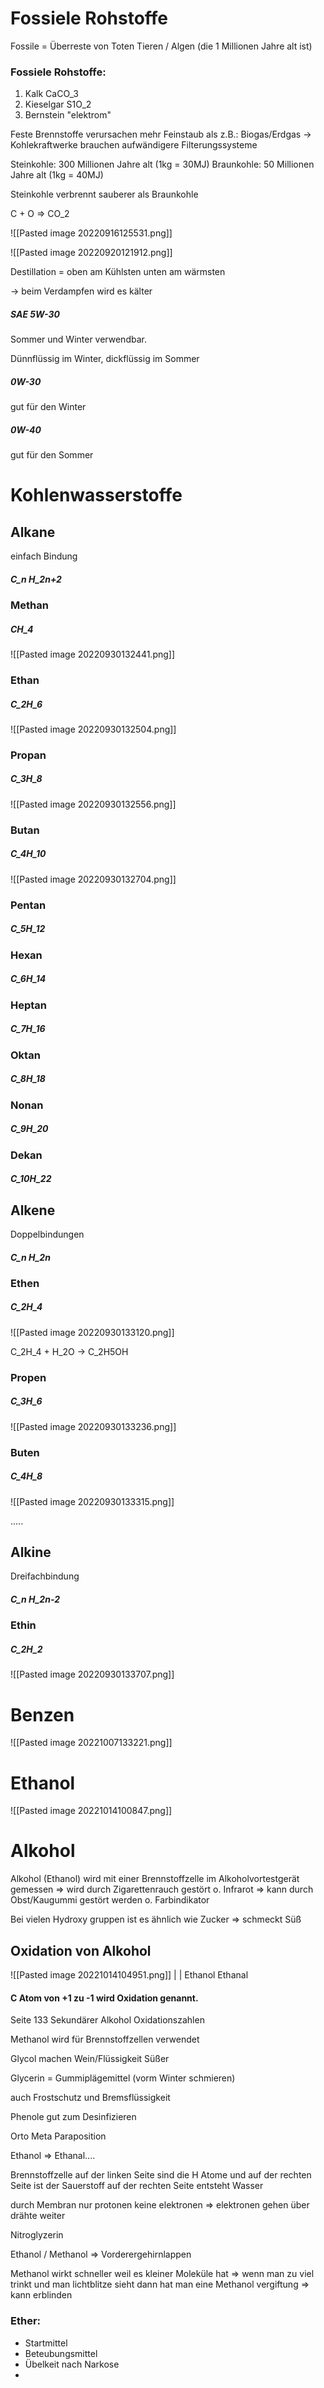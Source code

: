   # Fossiele Rohstoffe

Fossile = Überreste von Toten Tieren / Algen (die 1 Millionen Jahre alt ist)

### Fossiele Rohstoffe:
1) Kalk CaCO_3
2) Kieselgar S1O_2
3) Bernstein "elektrom"


Feste Brennstoffe verursachen mehr Feinstaub als z.B.: Biogas/Erdgas
	-> Kohlekraftwerke brauchen aufwändigere Filterungssysteme

Steinkohle: 300 Millionen Jahre alt (1kg = 30MJ)
Braunkohle: 50 Millionen Jahre alt (1kg = 40MJ)

Steinkohle verbrennt sauberer als Braunkohle

C + O => CO_2

![[Pasted image 20220916125531.png]]

![[Pasted image 20220920121912.png]]

Destillation = oben am Kühlsten unten am wärmsten

-> beim Verdampfen wird es kälter



##### __SAE 5W-30__

Sommer und Winter verwendbar.

Dünnflüssig im Winter, dickflüssig im Sommer

##### __0W-30__

gut für den Winter

##### __0W-40__

gut für den Sommer 



# Kohlenwasserstoffe

## Alkane

einfach Bindung

##### C_n H_2n+2

### Methan
##### CH_4

![[Pasted image 20220930132441.png]]

### Ethan
##### C_2H_6

![[Pasted image 20220930132504.png]]

### Propan
##### C_3H_8

![[Pasted image 20220930132556.png]]

### Butan
##### C_4H_10

![[Pasted image 20220930132704.png]]

### Pentan
##### C_5H_12


### Hexan
##### C_6H_14


### Heptan
##### C_7H_16

### Oktan
##### C_8H_18

### Nonan
##### C_9H_20

### Dekan
##### C_10H_22


## Alkene

Doppelbindungen

##### C_n H_2n

### Ethen
##### C_2H_4

![[Pasted image 20220930133120.png]]

C_2H_4 + H_2O -> C_2H5OH

### Propen
##### C_3H_6
![[Pasted image 20220930133236.png]]

### Buten
##### C_4H_8

![[Pasted image 20220930133315.png]]

.....





## Alkine

Dreifachbindung

##### C_n H_2n-2

### Ethin
##### C_2H_2
![[Pasted image 20220930133707.png]]


# Benzen

![[Pasted image 20221007133221.png]]

# Ethanol

![[Pasted image 20221014100847.png]]

# Alkohol

Alkohol (Ethanol) wird mit einer Brennstoffzelle im Alkoholvortestgerät gemessen => wird durch Zigarettenrauch gestört
o.
Infrarot => kann durch Obst/Kaugummi gestört werden
o.
Farbindikator

Bei vielen Hydroxy gruppen ist es ähnlich wie Zucker => schmeckt Süß


## Oxidation von Alkohol

![[Pasted image 20221014104951.png]]
								|																	|
							Ethanol														Ethanal

#### C Atom von +1 zu -1 wird Oxidation genannt.

Seite 133 Sekundärer Alkohol Oxidationszahlen 


Methanol wird für Brennstoffzellen verwendet

Glycol machen Wein/Flüssigkeit Süßer

Glycerin = Gummiplägemittel (vorm Winter schmieren)

auch Frostschutz und Bremsflüssigkeit

Phenole gut zum Desinfizieren

Orto Meta Paraposition


Ethanol => Ethanal....

Brennstoffzelle
auf der linken Seite sind die H Atome und auf der rechten Seite ist der Sauerstoff 
auf der rechten Seite entsteht Wasser

durch Membran nur protonen keine elektronen => elektronen gehen über drähte weiter

Nitroglyzerin

Ethanol / Methanol => Vorderergehirnlappen

Methanol wirkt schneller weil es kleiner Moleküle hat => wenn man zu viel trinkt und man lichtblitze sieht dann hat man eine Methanol vergiftung => kann erblinden

### Ether:

* Startmittel
* Beteubungsmittel
* Übelkeit nach Narkose
* 